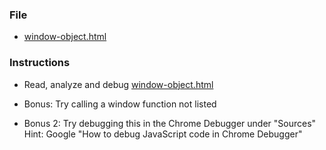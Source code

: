 ### File

- [window-object.html](window-object.html)

### Instructions

- Read, analyze and debug [window-object.html](window-object.html)

- Bonus: Try calling a window function not listed

- Bonus 2: Try debugging this in the Chrome Debugger under "Sources"
  Hint: Google "How to debug JavaScript code in Chrome Debugger"
